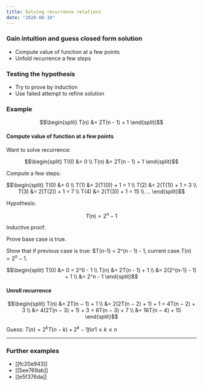 ```yaml
---
title: Solving recurrence relations
date: "2020-08-10"
---
```


### Gain intuition and guess closed form solution
- Compute value of function at a few points
- Unfold recurrence a few steps

### Testing the hypothesis
- Try to prove by induction
- Use failed attempt to refine solution

### Example

$$\begin{split}
    T(n) &= 2T(n - 1) + 1
\end{split}$$

#### Compute value of function at a few points
Want to solve recurrence:

$$\begin{split}
    T(0) &= 0 \\
    T(n) &= 2T(n - 1) + 1
\end{split}$$

Compute a few steps:

$$\begin{split}
T(0) &= 0 \\
T(1) &= 2(T(0)) + 1 = 1 \\
T(2) &= 2(T(1)) + 1 = 3 \\
T(3) &= 2(T(2)) + 1 = 7 \\
T(4) &= 2(T(3)) + 1 = 15 \\
...
\end{split}$$

Hypothesis:

$$
T(n) = 2^n - 1
$$

Inductive proof:

Prove base case is true.

Show that if previous case is true: $T(n-1) = 2^(n - 1) - 1, current case $T(n) = 2^n - 1$.

$$\begin{split}
T(0) &= 0 = 2^0 - 1 \\
T(n) &= 2T(n - 1) + 1 \\
     &= 2(2^{n-1} - 1) + 1 \\
     &= 2^n - 1
\end{split}$$

#### Unroll recurrence

$$\begin{split}
T(n) &= 2T(n − 1) + 1 \\
     &= 2(2T(n − 2) + 1) + 1 = 4T(n − 2) + 3 \\
     &= 4(2T(n − 3) + 1) + 3 = 8T(n − 3) + 7 \\
     &= 16T(n − 4) + 15
\end{split}$$

Guess: $T(n) = 2^k T(n − k) + 2^k − 1 for 1 ≤ k ≤ n$

---

### Further examples
- [[fc20e943]]
- [[5ee769ab]]
- [[e5f376da]] 

